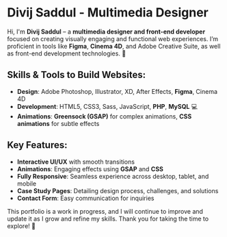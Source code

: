 # Divij Saddul - Multimedia Designer

Hi, I'm **Divij Saddul** – a **multimedia designer and front-end developer** focused on creating visually engaging and functional web experiences. I’m proficient in tools like **Figma**, **Cinema 4D**, and Adobe Creative Suite, as well as front-end development technologies. 🚀

## Skills & Tools to Build Websites:
- **Design**: Adobe Photoshop, Illustrator, XD, After Effects, **Figma**, Cinema 4D
- **Development**: HTML5, CSS3, Sass, JavaScript, **PHP**, **MySQL** 💻
- **Animations**: **Greensock (GSAP)** for complex animations, **CSS animations** for subtle effects

## Key Features:
- **Interactive UI/UX** with smooth transitions
- **Animations**: Engaging effects using **GSAP** and **CSS**
- **Fully Responsive**: Seamless experience across desktop, tablet, and mobile
- **Case Study Pages**: Detailing design process, challenges, and solutions
- **Contact Form**: Easy communication for inquiries

This portfolio is a work in progress, and I will continue to improve and update it as I grow and refine my skills. Thank you for taking the time to explore! 🙏
